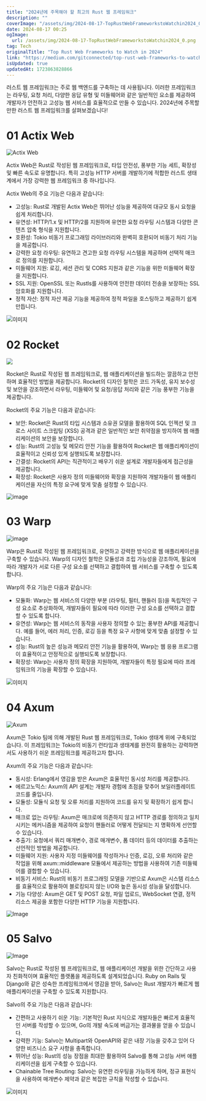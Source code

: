 ```yaml
---
title: "2024년에 주목해야 할 최고의 Rust 웹 프레임워크"
description: ""
coverImage: "/assets/img/2024-08-17-TopRustWebFrameworkstoWatchin2024_0.png"
date: 2024-08-17 00:25
ogImage:
  url: /assets/img/2024-08-17-TopRustWebFrameworkstoWatchin2024_0.png
tag: Tech
originalTitle: "Top Rust Web Frameworks to Watch in 2024"
link: "https://medium.com/gitconnected/top-rust-web-frameworks-to-watch-in-2024-45e623f3dfd3"
isUpdated: true
updatedAt: 1723863828866
---
```


러스트 웹 프레임워크는 주로 웹 백엔드를 구축하는 데 사용됩니다. 이러한 프레임워크는 라우팅, 요청 처리, 다양한 응답 유형 및 미들웨어와 같은 일반적인 요소를 제공하여 개발자가 안전하고 고성능 웹 서비스를 효율적으로 만들 수 있습니다. 2024년에 주목할 만한 러스트 웹 프레임워크를 살펴보겠습니다!

# 01 Actix Web

![Actix Web](/assets/img/2024-08-17-TopRustWebFrameworkstoWatchin2024_0.png)

Actix Web은 Rust로 작성된 웹 프레임워크로, 타입 안전성, 풍부한 기능 세트, 확장성 및 빠른 속도로 유명합니다. 특히 고성능 HTTP 서버를 개발하기에 적합한 러스트 생태계에서 가장 강력한 웹 프레임워크 중 하나입니다.

<div class="content-ad"></div>

Actix Web의 주요 기능은 다음과 같습니다:

- 고성능: Rust로 개발된 Actix Web은 뛰어난 성능을 제공하여 대규모 동시 요청을 쉽게 처리합니다.
- 유연성: HTTP/1.x 및 HTTP/2를 지원하며 유연한 요청 라우팅 시스템과 다양한 콘텐츠 압축 형식을 지원합니다.
- 호환성: Tokio 비동기 프로그래밍 라이브러리와 완벽히 호환되어 비동기 처리 기능을 제공합니다.
- 강력한 요청 라우팅: 유연하고 견고한 요청 라우팅 시스템을 제공하며 선택적 매크로 정의를 지원합니다.
- 미들웨어 지원: 로깅, 세션 관리 및 CORS 지원과 같은 기능을 위한 미들웨어 확장을 지원합니다.
- SSL 지원: OpenSSL 또는 Rustls를 사용하여 안전한 데이터 전송을 보장하는 SSL 암호화를 지원합니다.
- 정적 자산: 정적 자산 제공 기능을 제공하여 정적 파일을 호스팅하고 제공하기 쉽게 만듭니다.

![이미지](/assets/img/2024-08-17-TopRustWebFrameworkstoWatchin2024_1.png)

# 02 Rocket

<div class="content-ad"></div>

<img src="/assets/img/2024-08-17-TopRustWebFrameworkstoWatchin2024_2.png" />

Rocket은 Rust로 작성된 웹 프레임워크로, 웹 애플리케이션을 빌드하는 깔끔하고 안전하며 효율적인 방법을 제공합니다. Rocket의 디자인 철학은 코드 가독성, 유지 보수성 및 보안을 강조하면서 라우팅, 미들웨어 및 요청/응답 처리와 같은 기능 풍부한 기능을 제공합니다.

Rocket의 주요 기능은 다음과 같습니다:

- 보안: Rocket은 Rust의 타입 시스템과 소유권 모델을 활용하여 SQL 인젝션 및 크로스 사이트 스크립팅 (XSS) 공격과 같은 일반적인 보안 취약점을 방지하여 웹 애플리케이션의 보안을 보장합니다.
- 성능: Rust의 고성능 및 메모리 안전 기능을 활용하여 Rocket은 웹 애플리케이션이 효율적이고 신뢰성 있게 실행되도록 보장합니다.
- 간결성: Rocket의 API는 직관적이고 배우기 쉬운 설계로 개발자들에게 접근성을 제공합니다.
- 확장성: Rocket은 사용자 정의 미들웨어와 확장을 지원하여 개발자들이 웹 애플리케이션을 자신의 특정 요구에 맞게 맞춤 설정할 수 있습니다.

<div class="content-ad"></div>

![image](/assets/img/2024-08-17-TopRustWebFrameworkstoWatchin2024_3.png)

# 03 Warp

![image](/assets/img/2024-08-17-TopRustWebFrameworkstoWatchin2024_4.png)

Warp은 Rust로 작성된 웹 프레임워크로, 유연하고 강력한 방식으로 웹 애플리케이션을 구축할 수 있습니다. Warp의 디자인 철학은 모듈성과 조립 가능성을 강조하여, 필요에 따라 개발자가 서로 다른 구성 요소를 선택하고 결합하여 웹 서비스를 구축할 수 있도록 합니다.

<div class="content-ad"></div>

Warp의 주요 기능은 다음과 같습니다:

- 모듈화: Warp는 웹 서비스의 다양한 부분 (라우팅, 필터, 핸들러 등)을 독립적인 구성 요소로 추상화하여, 개발자들이 필요에 따라 이러한 구성 요소를 선택하고 결합할 수 있도록 합니다.
- 유연성: Warp는 웹 서비스의 동작을 사용자 정의할 수 있는 풍부한 API를 제공합니다. 예를 들어, 에러 처리, 인증, 로깅 등을 특정 요구 사항에 맞게 맞춤 설정할 수 있습니다.
- 성능: Rust의 높은 성능과 메모리 안전 기능을 활용하여, Warp는 웹 응용 프로그램이 효율적이고 안정적으로 실행되도록 보장합니다.
- 확장성: Warp는 사용자 정의 확장을 지원하여, 개발자들이 특정 필요에 따라 프레임워크의 기능을 확장할 수 있습니다.

![이미지](/assets/img/2024-08-17-TopRustWebFrameworkstoWatchin2024_5.png)

# 04 Axum

<div class="content-ad"></div>

![Axum](/assets/img/2024-08-17-TopRustWebFrameworkstoWatchin2024_6.png)

Axum은 Tokio 팀에 의해 개발된 Rust 웹 프레임워크로, Tokio 생태계 위에 구축되었습니다. 이 프레임워크는 Tokio의 비동기 런타임과 생태계를 완전히 활용하는 강력하면서도 사용하기 쉬운 프레임워크를 제공하고자 합니다.

Axum의 주요 기능은 다음과 같습니다:

- 동시성: Erlang에서 영감을 받은 Axum은 효율적인 동시성 처리를 제공합니다.
- 에르고노믹스: Axum의 API 설계는 개발자 경험에 초점을 맞추어 보일러플레이트 코드를 줄입니다.
- 모듈성: 모듈식 요청 및 오류 처리를 지원하여 코드를 유지 및 확장하기 쉽게 합니다.
- 매크로 없는 라우팅: Axum은 매크로에 의존하지 않고 HTTP 경로를 정의하고 일치시키는 메커니즘을 제공하여 요청이 핸들러로 어떻게 전달되는 지 명확하게 선언할 수 있습니다.
- 추출기: 요청에서 쿼리 매개변수, 경로 매개변수, 폼 데이터 등의 데이터를 추출하는 선언적인 방법을 제공합니다.
- 미들웨어 지원: 사용자 지정 미들웨어를 작성하거나 인증, 로깅, 오류 처리와 같은 작업을 위해 axum::middleware 모듈에서 제공하는 방법을 사용하여 기존 미들웨어를 결합할 수 있습니다.
- 비동기 서비스: Rust의 비동기 프로그래밍 모델을 기반으로 Axum은 시스템 리소스를 효율적으로 활용하여 블로킹되지 않는 I/O와 높은 동시성 성능을 달성합니다.
- 기능 다양성: Axum은 GET 및 POST 요청, 파일 업로드, WebSocket 연결, 정적 리소스 제공을 포함한 다양한 HTTP 기능을 지원합니다.

<div class="content-ad"></div>

![Image](/assets/img/2024-08-17-TopRustWebFrameworkstoWatchin2024_7.png)

# 05 Salvo

![Image](/assets/img/2024-08-17-TopRustWebFrameworkstoWatchin2024_8.png)

Salvo는 Rust로 작성된 웹 프레임워크로, 웹 애플리케이션 개발을 위한 간단하고 사용자 친화적이며 효율적인 플랫폼을 제공하도록 설계되었습니다. Ruby on Rails 및 Django와 같은 성숙한 프레임워크에서 영감을 받아, Salvo는 Rust 개발자가 빠르게 웹 애플리케이션을 구축할 수 있도록 지원합니다.

<div class="content-ad"></div>

Salvo의 주요 기능은 다음과 같습니다:

- 간편하고 사용하기 쉬운 기능: 기본적인 Rust 지식으로 개발자들은 빠르게 효율적인 서버를 작성할 수 있으며, Go의 개발 속도에 버금가는 결과물을 얻을 수 있습니다.
- 강력한 기능: Salvo는 Multipart와 OpenAPI와 같은 내장 기능을 갖추고 있어 다양한 비즈니스 요구 사항을 충족합니다.
- 뛰어난 성능: Rust의 성능 장점을 최대한 활용하여 Salvo를 통해 고성능 서버 애플리케이션을 쉽게 구축할 수 있습니다.
- Chainable Tree Routing: Salvo는 유연한 라우팅을 가능하게 하며, 정규 표현식을 사용하여 매개변수 제약과 같은 복잡한 규칙을 작성할 수 있습니다.

![이미지](/assets/img/2024-08-17-TopRustWebFrameworkstoWatchin2024_9.png)
